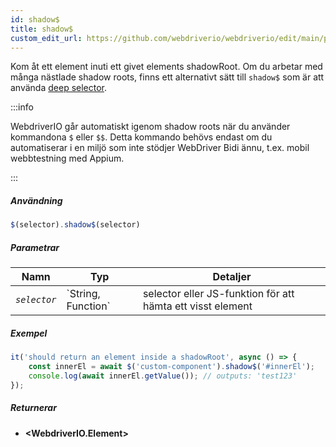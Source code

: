 ```yaml
---
id: shadow$
title: shadow$
custom_edit_url: https://github.com/webdriverio/webdriverio/edit/main/packages/webdriverio/src/commands/element/shadow$.ts
---
```


Kom åt ett element inuti ett givet elements shadowRoot. Om du arbetar 
med många nästlade shadow roots, finns ett alternativt sätt till `shadow$` som 
är att använda [deep selector](https://webdriver.io/docs/selectors#deep-selectors).

:::info

WebdriverIO går automatiskt igenom shadow roots när du använder kommandona `$` eller `$$`.
Detta kommando behövs endast om du automatiserar i en miljö som inte 
stödjer WebDriver Bidi ännu, t.ex. mobil webbtestning med Appium.

:::

##### Användning

```js
$(selector).shadow$(selector)
```

##### Parametrar

<table>
  <thead>
    <tr>
      <th>Namn</th><th>Typ</th><th>Detaljer</th>
    </tr>
  </thead>
  <tbody>
    <tr>
      <td><code><var>selector</var></code></td>
      <td>`String, Function`</td>
      <td>selector eller JS-funktion för att hämta ett visst element</td>
    </tr>
  </tbody>
</table>

##### Exempel

```js title="shadow$$.js"
it('should return an element inside a shadowRoot', async () => {
    const innerEl = await $('custom-component').shadow$('#innerEl');
    console.log(await innerEl.getValue()); // outputs: 'test123'
});
```

##### Returnerar

- **&lt;WebdriverIO.Element&gt;**